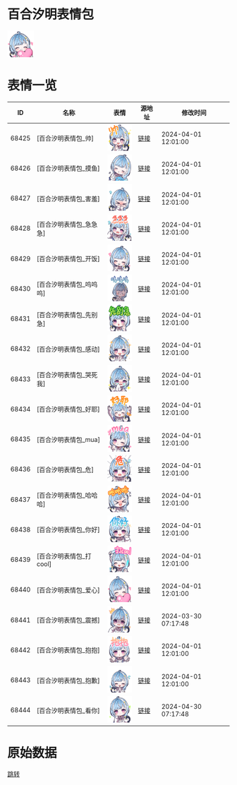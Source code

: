 # 百合汐明表情包

<img src="./cover.png" height="60" alt="cover" />

# 表情一览

|ID|名称|表情|源地址|修改时间|
|----|----|----|----|----|
|68425|[百合汐明表情包_帅]|<img src="./pic/068425_%5B百合汐明表情包_帅%5D.png" height="60" alt="帅"/>|[链接](https://i0.hdslb.com/bfs/garb/29fb9f28050eb913a19b913e70217d7d6ceb4acf.png)|2024-04-01 12:01:00|
|68426|[百合汐明表情包_摸鱼]|<img src="./pic/068426_%5B百合汐明表情包_摸鱼%5D.png" height="60" alt="摸鱼"/>|[链接](https://i0.hdslb.com/bfs/garb/1233e11c4e36ab33b3ace0a8fa6e392c76beb668.png)|2024-04-01 12:01:00|
|68427|[百合汐明表情包_害羞]|<img src="./pic/068427_%5B百合汐明表情包_害羞%5D.png" height="60" alt="害羞"/>|[链接](https://i0.hdslb.com/bfs/garb/2bef57f0194d4cb51ce4b8e3266588b7ad12f539.png)|2024-04-01 12:01:00|
|68428|[百合汐明表情包_急急急]|<img src="./pic/068428_%5B百合汐明表情包_急急急%5D.png" height="60" alt="急急急"/>|[链接](https://i0.hdslb.com/bfs/garb/a4751743c25dc8f1af9ea85a34a546383e4dcccd.png)|2024-04-01 12:01:00|
|68429|[百合汐明表情包_开饭]|<img src="./pic/068429_%5B百合汐明表情包_开饭%5D.png" height="60" alt="开饭"/>|[链接](https://i0.hdslb.com/bfs/garb/8c302d7b3c891f4438ee18e0a0ff80a0735f37cb.png)|2024-04-01 12:01:00|
|68430|[百合汐明表情包_呜呜呜]|<img src="./pic/068430_%5B百合汐明表情包_呜呜呜%5D.png" height="60" alt="呜呜呜"/>|[链接](https://i0.hdslb.com/bfs/garb/1e811ecc3534873a6b92a74ce449f73543e0e8c8.png)|2024-04-01 12:01:00|
|68431|[百合汐明表情包_先别急]|<img src="./pic/068431_%5B百合汐明表情包_先别急%5D.png" height="60" alt="先别急"/>|[链接](https://i0.hdslb.com/bfs/garb/0d4d4b7f3989d0fdf629747ede9031c439cead64.png)|2024-04-01 12:01:00|
|68432|[百合汐明表情包_感动]|<img src="./pic/068432_%5B百合汐明表情包_感动%5D.png" height="60" alt="感动"/>|[链接](https://i0.hdslb.com/bfs/garb/b7fede31c436b18ee2ddfad9fc5e052375dee926.png)|2024-04-01 12:01:00|
|68433|[百合汐明表情包_哭死我]|<img src="./pic/068433_%5B百合汐明表情包_哭死我%5D.png" height="60" alt="哭死我"/>|[链接](https://i0.hdslb.com/bfs/garb/56917aafe1268dee1bd34f233c46851bbde4433a.png)|2024-04-01 12:01:00|
|68434|[百合汐明表情包_好耶]|<img src="./pic/068434_%5B百合汐明表情包_好耶%5D.png" height="60" alt="好耶"/>|[链接](https://i0.hdslb.com/bfs/garb/724eaf304460a4564154fc4a17dc26866762de28.png)|2024-04-01 12:01:00|
|68435|[百合汐明表情包_mua]|<img src="./pic/068435_%5B百合汐明表情包_mua%5D.png" height="60" alt="mua"/>|[链接](https://i0.hdslb.com/bfs/garb/563063c13bb6db3427e1ad4e359015a3605720fc.png)|2024-04-01 12:01:00|
|68436|[百合汐明表情包_危]|<img src="./pic/068436_%5B百合汐明表情包_危%5D.png" height="60" alt="危"/>|[链接](https://i0.hdslb.com/bfs/garb/de25d91209c897be48874ddc5e72d150fd50d578.png)|2024-04-01 12:01:00|
|68437|[百合汐明表情包_哈哈哈]|<img src="./pic/068437_%5B百合汐明表情包_哈哈哈%5D.png" height="60" alt="哈哈哈"/>|[链接](https://i0.hdslb.com/bfs/garb/ac21b021d51628f4822e8510be4f24e107ed406a.png)|2024-04-01 12:01:00|
|68438|[百合汐明表情包_你好]|<img src="./pic/068438_%5B百合汐明表情包_你好%5D.png" height="60" alt="你好"/>|[链接](https://i0.hdslb.com/bfs/garb/12be265b089703dba89bf421aadba32564760ae6.png)|2024-04-01 12:01:00|
|68439|[百合汐明表情包_打cool]|<img src="./pic/068439_%5B百合汐明表情包_打cool%5D.png" height="60" alt="打cool"/>|[链接](https://i0.hdslb.com/bfs/garb/8b927031bd20b99b64737ce484597ab49b1a9b37.png)|2024-04-01 12:01:00|
|68440|[百合汐明表情包_爱心]|<img src="./pic/068440_%5B百合汐明表情包_爱心%5D.png" height="60" alt="爱心"/>|[链接](https://i0.hdslb.com/bfs/garb/79545444b6c889130052f4770dd4ca34457ce5bd.png)|2024-04-01 12:01:00|
|68441|[百合汐明表情包_震撼]|<img src="./pic/068441_%5B百合汐明表情包_震撼%5D.png" height="60" alt="震撼"/>|[链接](https://i0.hdslb.com/bfs/garb/82e4ec789980dec72340a4a2302a6a37c84cc82d.png)|2024-03-30 07:17:48|
|68442|[百合汐明表情包_抱抱]|<img src="./pic/068442_%5B百合汐明表情包_抱抱%5D.png" height="60" alt="抱抱"/>|[链接](https://i0.hdslb.com/bfs/garb/f96f4cd4cb8778a7a1928b4cb525bc0c92b9b0ab.png)|2024-04-01 12:01:00|
|68443|[百合汐明表情包_抱歉]|<img src="./pic/068443_%5B百合汐明表情包_抱歉%5D.png" height="60" alt="抱歉"/>|[链接](https://i0.hdslb.com/bfs/garb/944e1a6ba9f330ef913e7993b6651a731bc3732c.png)|2024-04-01 12:01:00|
|68444|[百合汐明表情包_看你]|<img src="./pic/068444_%5B百合汐明表情包_看你%5D.png" height="60" alt="看你"/>|[链接](https://i0.hdslb.com/bfs/garb/5b088896367d30ba6694bd3c4516626547d51110.png)|2024-04-30 07:17:48|

# 原始数据

[跳转](./raw.json)

